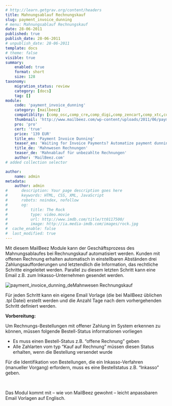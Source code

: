 ```yaml
---
# http://learn.getgrav.org/content/headers
title: Mahnungsablauf Rechnungskauf
slug: payment_invoice_dunning
# menu: Mahnungsablauf Rechnungskauf
date: 28-06-2011
published: true
publish_date: 28-06-2011
# unpublish_date: 28-06-2011
template: docs
# theme: false
visible: true
summary:
    enabled: true
    format: short
    size: 128
taxonomy:
    migration_status: review
    category: [docs]
    tag: []
module:
    code: 'payment_invoice_dunning'
    category: [mailbeez]
    compatiblity: [comp_osc,comp_cre,comp_digi,comp_zencart,comp_xtc,comp_gambio]
    thumbnail: 'http://www.mailbeez.com/wp-content/uploads/2011/06/payment_inadvance_dunning.png'
    pro: 'pro'
    cert: 'true'
    price: '139 EUR'
    title_en: 'Payment Invoice Dunning'
    teaser_en: 'Waiting for Invoice Payments? Automatize payment dunning.'
    title_de: 'Mahnwesen Rechnungen'
    teaser_de: 'Mahnablauf für unbezahlte Rechnungen'
    author: 'MailBeez.com'
# added collection selector

author:
    name: admin
metadata:
    author: admin
#      description: Your page description goes here
#      keywords: HTML, CSS, XML, JavaScript
#      robots: noindex, nofollow
#      og:
#          title: The Rock
#          type: video.movie
#          url: http://www.imdb.com/title/tt0117500/
#          image: http://ia.media-imdb.com/images/rock.jpg
#  cache_enable: false
#  last_modified: true
---
```


Mit diesem MailBeez Module kann der Geschäftsprozess des Mahnungsablaufes bei Rechnungskauf automatisiert werden. Kunden mit offenen Rechnung erhalten automatisch in einstellbaren Abständen drei Zahlungsaufforderungen und letztendlich die Information, das rechtliche Schritte eingeleitet werden. Parallel zu diesem letzten Schritt kann eine Email z.B. zum Inkasso-Unternehmen gesendet werden.

![](http://www.mailbeez.com/wp-content/uploads/2011/06/payment_invoice_dunning_de.png "payment_invoice_dunning_de")Mahnwesen Rechnungskauf

 

Für jeden Schritt kann ein eigene Email Vorlage (die bei MailBeez üblichen .tpl Datei) erstellt werden und die Anzahl Tage nach dem vorhergehenden Schritt definiert werden.

**Vorbereitung:**

Um Rechnungs-Bestellungen mit offener Zahlung im System erkennen zu können, müssen folgende Bestell-Status informationen vorliegen

- Es muss einen Bestell-Status z.B. “offene Rechnung” geben
- Alle Zahlarten vom typ “Kauf auf Rechnung” müssen diesen Status erhalten, wenn die Bestellung versendet wurde

Für die Identifikation von Bestellungen, die ein Inkasso-Verfahren (manueller Vorgang) erfordern, muss es eine Bestellstatus z.B. “Inkasso” geben.

 

Das Modul kommt mit – wie von MailBeez gewohnt – leicht anpassbaren Email Vorlagen auf Englisch.
